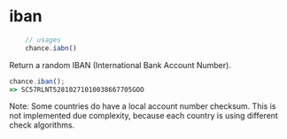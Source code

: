 # iban

```js
    // usages
    chance.iabn()
```
Return a random IBAN (International Bank Account Number).

```js
chance.iban();
=> SC57RLNT52810271010038667705GOO
```

Note: Some countries do have a local account number checksum. This is not implemented due complexity, because each country is using different check algorithms.

